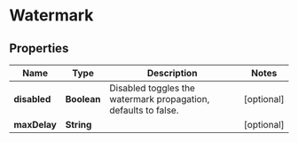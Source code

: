 

# Watermark


## Properties

Name | Type | Description | Notes
------------ | ------------- | ------------- | -------------
**disabled** | **Boolean** | Disabled toggles the watermark propagation, defaults to false. |  [optional]
**maxDelay** | **String** |  |  [optional]



